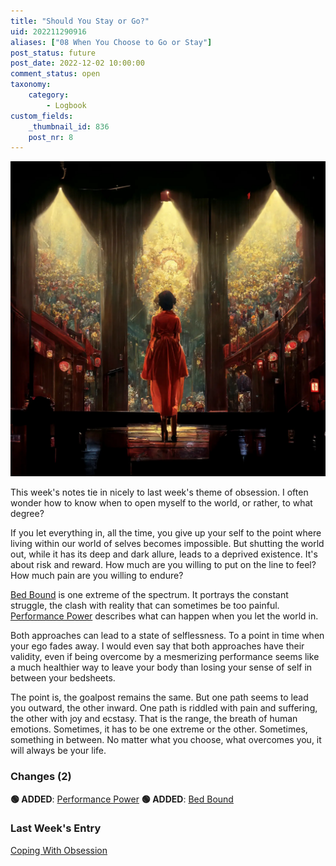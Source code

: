 ```yaml
---
title: "Should You Stay or Go?"
uid: 202211290916
aliases: ["08 When You Choose to Go or Stay"]
post_status: future
post_date: 2022-12-02 10:00:00
comment_status: open
taxonomy:
    category:
        - Logbook
custom_fields:
    _thumbnail_id: 836
    post_nr: 8
---
```


![A woman standing on a stage](/_images/image-should-you-stay-or-go.webp "Should You Stay or Go?")

This week's notes tie in nicely to last week's theme of obsession. I often wonder how to know when to open myself to the world, or rather, to what degree?

If you let everything in, all the time, you give up your self to the point where living within our world of selves becomes impossible. But shutting the world out, while it has its deep and dark allure, leads to a deprived existence. It's about risk and reward. How much are you willing to put on the line to feel? How much pain are you willing to endure?

[Bed Bound](./bed-bound.md) is one extreme of the spectrum. It portrays the constant struggle, the clash with reality that can sometimes be too painful. [Performance Power](./performance-power.md) describes what can happen when you let the world in.

Both approaches can lead to a state of selflessness. To a point in time when your ego fades away. I would even say that both approaches have their validity, even if being overcome by a mesmerizing performance seems like a much healthier way to leave your body than losing your sense of self in between your bedsheets. 

The point is, the goalpost remains the same. But one path seems to lead you outward, the other inward. One path is riddled with pain and suffering, the other with joy and ecstasy. That is the range, the breath of human emotions. Sometimes, it has to be one extreme or the other. Sometimes, something in between. No matter what you choose, what overcomes you, it will always be your life.

### Changes (2)
**🟢 ADDED**: [Performance Power](./performance-power.md)
**🟢 ADDED**: [Bed Bound](./bed-bound.md)

### Last Week's Entry
[Coping With Obsession](./coping-with-obsession.md)